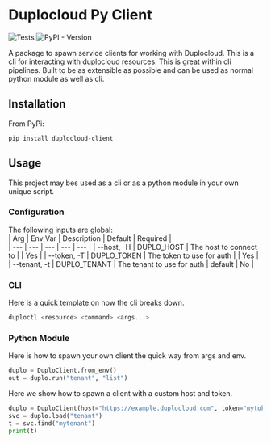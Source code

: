 # Duplocloud Py Client  

![Tests](https://github.com/duplocloud/duploctl/actions/workflows/test.yml/badge.svg) ![PyPI - Version](https://img.shields.io/pypi/v/duplocloud-client)


A package to spawn service clients for working with Duplocloud. This is a cli for interacting with duplocloud resources. This is great within cli pipelines. Built to be as extensible as possible and can be used as normal python module as well as cli. 

## Installation  

From PyPi:
```
pip install duplocloud-client
```

## Usage 

This project may bes used as a cli or as a python module in your own unique script. 

### Configuration  

The following inputs are global:  
| Arg | Env Var | Description | Default | Required |  
| --- | --- | --- | --- | --- |
| --host, -H | DUPLO_HOST | The host to connect to |  | Yes |
| --token, -T | DUPLO_TOKEN | The token to use for auth |  | Yes |
| --tenant, -t | DUPLO_TENANT | The tenant to use for auth | default | No | 

### CLI  

Here is a quick template on how the cli breaks down. 

```sh
duploctl <resource> <command> <args...>
```

### Python Module

Here is how to spawn your own client the quick way from args and env. 

```python
duplo = DuploClient.from_env()
out = duplo.run("tenant", "list")
```

Here we show how to spawn a client with a custom host and token. 

```python
duplo = DuploClient(host="https://example.duplocloud.com", token="mytoken")
svc = duplo.load("tenant")
t = svc.find("mytenant")
print(t)
```

